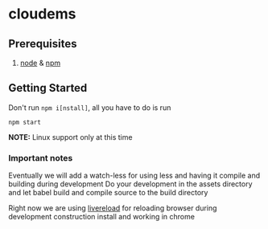 # cloudems

## Prerequisites
1. [node](www.nodejs.org) & [npm](www.nodejs.org)

## Getting Started
Don't run `npm i[nstall]`, all you have to do is run

`npm start`

**NOTE:** Linux support only at this time

### Important notes
Eventually we will add a watch-less for using less and having it compile and building during development
Do your development in the assets directory and let babel build
and compile source to the build directory

Right now we are using [livereload](https://chrome.google.com/webstore/detail/livereload/jnihajbhpnppcggbcgedagnkighmdlei) for reloading browser during development construction install and working in chrome
